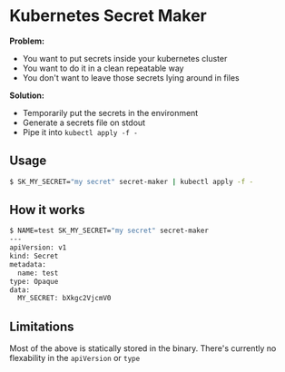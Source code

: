 Kubernetes Secret Maker
=======================

**Problem:** 
- You want to put secrets inside your kubernetes cluster
- You want to do it in a clean repeatable way
- You don't want to leave those secrets lying around in files

**Solution:**
- Temporarily put the secrets in the environment
- Generate a secrets file on stdout
- Pipe it into `kubectl apply -f -`

Usage
-----

```bash
$ SK_MY_SECRET="my secret" secret-maker | kubectl apply -f -
```

How it works
------------

```bash
$ NAME=test SK_MY_SECRET="my secret" secret-maker
---
apiVersion: v1
kind: Secret
metadata:
  name: test
type: Opaque
data:
  MY_SECRET: bXkgc2VjcmV0
```

Limitations
-----------

Most of the above is statically stored in the binary. There's currently no flexability in the `apiVersion` or `type`
